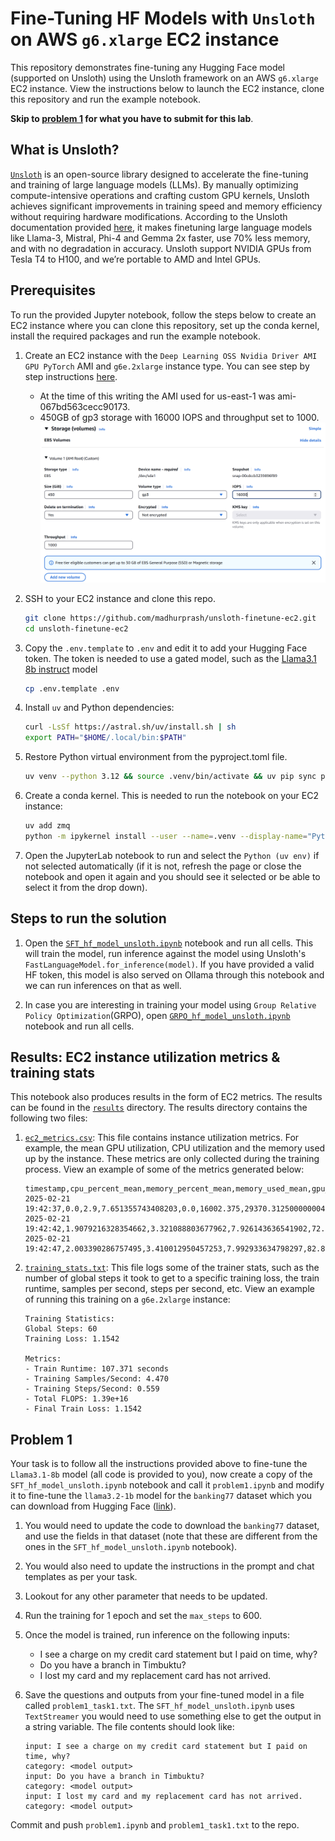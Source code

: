 # Fine-Tuning HF Models with `Unsloth` on AWS `g6.xlarge` EC2 instance

This repository demonstrates fine-tuning any Hugging Face model (supported on Unsloth) using the Unsloth framework on an AWS `g6.xlarge` EC2 instance. View the instructions below to launch the EC2 instance, clone this repository and run the example notebook.

**Skip to [problem 1](#problem-1) for what you have to submit for this lab**.

## What is **Unsloth**?

[`Unsloth`](https://unsloth.ai/) is an open-source library designed to accelerate the fine-tuning and training of large language models (LLMs). By manually optimizing compute-intensive operations and crafting custom GPU kernels, Unsloth achieves significant improvements in training speed and memory efficiency without requiring hardware modifications. According to the Unsloth documentation provided [here](https://docs.unsloth.ai/#), it makes finetuning large language models like Llama-3, Mistral, Phi-4 and Gemma 2x faster, use 70% less memory, and with no degradation in accuracy. Unsloth support NVIDIA GPUs from Tesla T4 to H100, and we’re portable to AMD and Intel GPUs.

## Prerequisites

To run the provided Jupyter notebook, follow the steps below to create an EC2 instance where you can clone this repository, set up the conda kernel, install the required packages and run the example notebook.

1. Create an EC2 instance with the `Deep Learning OSS Nvidia Driver AMI GPU PyTorch` AMI and `g6e.2xlarge` instance type. You can see step by step instructions [here](https://aws-samples.github.io/foundation-model-benchmarking-tool/misc/ec2_instance_creation_steps.html).
    - At the time of this writing the AMI used for us-east-1 was ami-067bd563cecc90173.
    - 450GB of gp3 storage with 16000 IOPS and throughput set to 1000.
    ![ec2-storage](images/ec2-storage-config.png)

1. SSH to your EC2 instance and clone this repo.

    ```bash
    git clone https://github.com/madhurprash/unsloth-finetune-ec2.git
    cd unsloth-finetune-ec2
    ```

1. Copy the `.env.template` to `.env` and edit it to add your Hugging Face token.  The token is needed to use a gated model, such as the [Llama3.1 8b instruct](https://huggingface.co/meta-llama/Llama-3.1-8B-Instruct) model

    ```bash
    cp .env.template .env
    ```

1. Install `uv` and Python dependencies:

    ```bash
    curl -LsSf https://astral.sh/uv/install.sh | sh
    export PATH="$HOME/.local/bin:$PATH"
    ```

1. Restore Python virtual environment from the pyproject.toml file.

    ```bash
    uv venv --python 3.12 && source .venv/bin/activate && uv pip sync pyproject.toml
    ```

1. Create a conda kernel. This is needed to run the notebook on your EC2 instance:

    ```bash
    uv add zmq
    python -m ipykernel install --user --name=.venv --display-name="Python (uv env)"
    ```

1. Open the JupyterLab notebook to run and select the `Python (uv env)` if not selected automatically (if it is not, refresh the page or close the notebook and open it again and you should see it selected or be able to select it from the drop down).

## Steps to run the solution

1. Open the [`SFT_hf_model_unsloth.ipynb`](SFT_hf_model_unsloth.ipynb) notebook and run all cells. This will train the model, run inference against the model using Unsloth's `FastLanguageModel.for_inference(model)`. If you have provided a valid HF token, this model is also served on Ollama through this notebook and we can run inferences on that as well.

1. In case you are interesting in training your model using `Group Relative Policy Optimization`(GRPO), open [`GRPO_hf_model_unsloth.ipynb`](GRPO_hf_model_unsloth.ipynb) notebook and run all cells.

## Results: EC2 instance utilization metrics & training stats

This notebook also produces results in the form of EC2 metrics. The results can be found in the [`results`](results) directory. The results directory contains the following two files:

1. [`ec2_metrics.csv`](results/ec2_metrics.csv): This file contains instance utilization metrics. For example, the mean GPU utilization, CPU utilization and the memory used up by the instance. These metrics are only collected during the training process. View an example of some of the metrics generated below:

    ```{.csv}
    timestamp,cpu_percent_mean,memory_percent_mean,memory_used_mean,gpu_utilization_mean,gpu_memory_used_mean,gpu_memory_free_mean,gpu_memory_total_mean
    2025-02-21 19:42:37,0.0,2.9,7.651355743408203,0.0,16002.375,29370.312500000004,46068.0
    2025-02-21 19:42:42,1.9079216328354662,3.321088803677962,7.926143636541902,72.13185182101137,16602.57081138804,28770.116622093094,46068.0
    2025-02-21 19:42:47,2.003390286757495,3.410012950457253,7.992933634798297,82.83819711742942,16809.281850116146,28563.40561512593,46068.0
    ```

1. [`training_stats.txt`](results/training_stats.txt): This file logs some of the trainer stats, such as the number of global steps it took to get to a specific training loss, the train runtime, samples per second, steps per second, etc. View an example of running this training on a `g6e.2xlarge` instance:

    ```{.txt}
    Training Statistics:
    Global Steps: 60
    Training Loss: 1.1542

    Metrics:
    - Train Runtime: 107.371 seconds
    - Training Samples/Second: 4.470
    - Training Steps/Second: 0.559
    - Total FLOPS: 1.39e+16
    - Final Train Loss: 1.1542
    ```

## Problem 1

Your task is to follow all the instructions provided above to fine-tune the `Llama3.1-8b` model (all code is provided to you), now create a copy of the `SFT_hf_model_unsloth.ipynb` notebook and call it `problem1.ipynb` and modify it to fine-tune the `llama3.2-1b` model for the `banking77` dataset which you can download from Hugging Face ([link](https://huggingface.co/datasets/mteb/banking77)). 

1. You would need to update the code to download the `banking77` dataset, and use the fields in that dataset (note that these are different from the ones in the `SFT_hf_model_unsloth.ipynb` notebook).
1. You would also need to update the instructions in the prompt and chat templates as per your task.
1. Lookout for any other parameter that needs to be updated.
1. Run the training for 1 epoch and set the `max_steps` to 600.
1. Once the model is trained, run inference on the following inputs:
    - I see a charge on my credit card statement but I paid on time, why?
    - Do you have a branch in Timbuktu?
    - I lost my card and my replacement card has not arrived.
1. Save the questions and outputs from your fine-tuned model in a file called `problem1_task1.txt`. The `SFT_hf_model_unsloth.ipynb` uses `TextStreamer` you would need to use something else to get the output in a string variable. The file contents should look like:

    ```
    input: I see a charge on my credit card statement but I paid on time, why?
    category: <model output>
    input: Do you have a branch in Timbuktu?
    category: <model output>
    input: I lost my card and my replacement card has not arrived.
    category: <model output>
    ```

Commit and push `problem1.ipynb` and `problem1_task1.txt` to the repo.